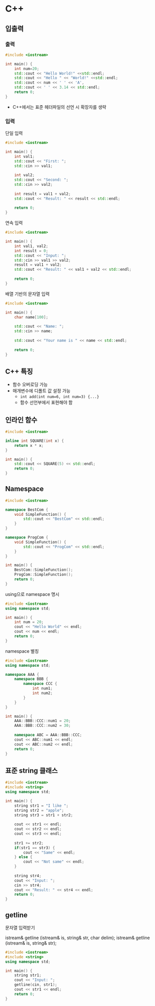 # C++ 

## 입출력

### 출력 

```c++
#include <iostream>

int main() {
    int num=20;
    std::cout << "Hello World!" <<std::endl;
    std::cout << "Hello " << "World!" <<std::endl;
    std::cout << num << ' ' << 'A',
    std::cout << ' ' << 3.14 << std::endl;
    return 0;
}
```

* C++에서는 표준 헤더파일의 선언 시 확장자를 생략

### 입력

단일 입력 

```c++
#include <iostream>

int main() {
    int val1;
    std::cout << "First: ";
    std::cin >> val1;
    
    int val2;
    std::cout << "Second: ";
    std::cin >> val2;
    
    int result = val1 + val2;
    std::cout << "Result: " << result << std::endl;
    
    return 0;
}
```

연속 입력

```c++
#include <iostream>

int main() {
    int val1, val2;
    int result = 0;
    std::cout << "Input: ";
    std::cin >> val1 >> val2;
    result = val1 + val2;
    std::cout << "Result: " << val1 + val2 << std::endl;
    
    return 0;
}
```

배열 기반의 문자열 입력

```c++
#include <iostream>

int main() {
    char name[100];
    
    std::cout << "Name: ";
    std::cin >> name;
    
    std::cout << "Your name is " << name << std::endl;
    
    return 0;
}
```

## C++ 특징

- 함수 오버로딩 가능
- 매개변수에 디폴트 값 설정 가능 
	- `int add(int num=6, int num=3) {...}`
	- 함수 선언부에서 표현해야 함

## 인라인 함수

```c++
#include <iostream>

inline int SQUARE(int x) {
    return x * x;
}

int main() {
    std::cout << SQUARE(5) << std::endl;
    return 0;
}
```

## Namespace

```c++
#include <iostream>

namespace BestCom {
    void SimpleFunction() {
        std::cout << "BestCom" << std::endl;
    }
}

namespace ProgCom {
    void SimpleFunction() {
        std::cout << "ProgCom" << std::endl;
    }
}

int main() {
    BestCom::SimpleFunction();
    ProgCom::SimpleFunction();
    return 0;
}
```

using으로 namespace 명시

```c++
#include <iostream>
using namespace std;

int main() {
    int num = 20;
    cout << "Hello World" << endl;
    cout << num << endl;
    return 0;
}
```

namespace 별칭

```c++
#include <iostream>
using namespace std;

namespace AAA {
    namespace BBB {
        namespace CCC {
            int num1;
            int num2;
        }
    }
}

int main() {
    AAA::BBB::CCC::num1 = 20;
    AAA::BBB::CCC::num2 = 30;
    
    namespace ABC = AAA::BBB::CCC;
    cout << ABC::num1 << endl;
    cout << ABC::num2 << endl;
    return 0;
}
```

## 표준 string 클래스

```c++
#include <iostream>
#include <string>
using namespace std;

int main() {
    string str1 = "I like ";
    string str2 = "apple";
    string str3 = str1 + str2;
    
    cout << str1 << endl;
    cout << str2 << endl;
    cout << str3 << endl;
    
    str1 += str2;
    if(str1 == str3) {
        cout << "Same" << endl;
    } else {
        cout << "Not same" << endl;
    }
    
    string str4;
    cout << "Input: ";
    cin >> str4;
    cout << "Result: " << str4 << endl;
    return 0;
}
```

## getline

문자열 입력받기

istream& getline (istream& is, string& str, char delim);
istream& getline (istream& is, string& str);

```c++
#include <iostream>
#include <string>
using namespace std;

int main() {
    string str1;
    cout << "Input: ";
    getline(cin, str1);
    cout << str1 << endl;
    return 0;
}
```
